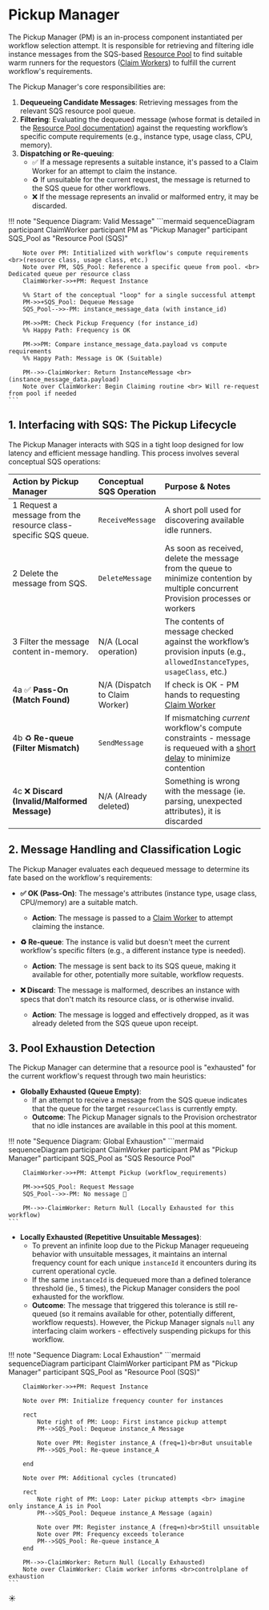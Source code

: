 # Pickup Manager

The Pickup Manager (PM) is an in-process component instantiated per workflow selection attempt. It is responsible for retrieving and filtering idle instance messages from the SQS-based [Resource Pool](../../resource-pool.md) to find suitable warm runners for the requestors ([Claim Workers](./claim-workers.md)) to fulfill the current workflow's requirements.

The Pickup Manager's core responsibilities are:

1. **Dequeueing Candidate Messages**: Retrieving messages from the relevant SQS resource pool queue.
2. **Filtering**: Evaluating the dequeued message (whose format is detailed in the [Resource Pool documentation](../../resource-pool.md)) against the requesting workflow’s specific compute requirements (e.g., instance type, usage class, CPU, memory).
3. **Dispatching or Re-queuing**:
    * ✅ If a message represents a suitable instance, it's passed to a Claim Worker for an attempt to claim the instance.
    * ♻️ If unsuitable for the current request, the message is returned to the SQS queue for other workflows.
    * ❌ If the message represents an invalid or malformed entry, it may be discarded.

!!! note "Sequence Diagram: Valid Message"
    ```mermaid
    sequenceDiagram
        participant ClaimWorker
        participant PM as "Pickup Manager"
        participant SQS_Pool as "Resource Pool (SQS)"

        Note over PM: Intitialized with workflow's compute requirements <br>(resource class, usage class, etc.)
        Note over PM, SQS_Pool: Reference a specific queue from pool. <br> Dedicated queue per resource class
        ClaimWorker->>+PM: Request Instance
        
        %% Start of the conceptual "loop" for a single successful attempt
        PM->>+SQS_Pool: Dequeue Message
        SQS_Pool-->>-PM: instance_message_data (with instance_id)
        
        PM->>PM: Check Pickup Frequency (for instance_id)
        %% Happy Path: Frequency is OK
                
        PM->>PM: Compare instance_message_data.payload vs compute requirements
        %% Happy Path: Message is OK (Suitable)
                    
        PM-->>-ClaimWorker: Return InstanceMessage <br> (instance_message_data.payload)
        Note over ClaimWorker: Begin Claiming routine <br> Will re-request from pool if needed
    ```

## 1. Interfacing with SQS: The Pickup Lifecycle

The Pickup Manager interacts with SQS in a tight loop designed for low latency and efficient message handling. This process involves several conceptual SQS operations:

| Action by Pickup Manager | Conceptual SQS Operation | Purpose & Notes|
| :--| :-| :--|
| 1 Request a message from the resource class-specific SQS queue. | `ReceiveMessage`| A short poll used for discovering available idle runners. |
| 2 Delete the message from SQS. | `DeleteMessage` | As soon as received, delete the message from the queue to minimize contention by multiple concurrent Provision processes or workers |
| 3 Filter the message content in-memory.| N/A (Local operation) | The contents of message checked against the workflow’s provision inputs (e.g., `allowedInstanceTypes`, `usageClass`, etc.) |
| 4a :white_check_mark: **Pass-On (Match Found)**| N/A (Dispatch to Claim Worker) | If check is OK - PM hands to requesting [Claim Worker](./claim-workers.md) |
| 4b :recycle: **Re-queue (Filter Mismatch)** | `SendMessage`| If mismatching *current* workflow's compute constraints - message is requeued with a [short delay](https://docs.aws.amazon.com/AWSSimpleQueueService/latest/SQSDeveloperGuide/sqs-delay-queues.html) to minimize contention |
| 4c :x: **Discard (Invalid/Malformed Message)** | N/A (Already deleted) | Something is wrong with the message (ie. parsing, unexpected attributes), it is discarded |

## 2. Message Handling and Classification Logic

The Pickup Manager evaluates each dequeued message to determine its fate based on the workflow's requirements:

* **✅ OK (Pass-On)**: The message's attributes (instance type, usage class, CPU/memory) are a suitable match.
    * **Action**: The message is passed to a [Claim Worker](./claim-workers.md) to attempt claiming the instance.

* **♻️ Re-queue**: The instance is valid but doesn't meet the current workflow's specific filters (e.g., a different instance type is needed).
    * **Action**: The message is sent back to its SQS queue, making it available for other, potentially more suitable, workflow requests.

* **❌ Discard**: The message is malformed, describes an instance with specs that don't match its resource class, or is otherwise invalid.
    * **Action**: The message is logged and effectively dropped, as it was already deleted from the SQS queue upon receipt.

## 3. Pool Exhaustion Detection

The Pickup Manager can determine that a resource pool is "exhausted" for the current workflow's request through two main heuristics:

* **Globally Exhausted (Queue Empty)**:
    * If an attempt to receive a message from the SQS queue indicates that the queue for the target `resourceClass` is currently empty.
    * **Outcome**: The Pickup Manager signals to the Provision orchestrator that no idle instances are available in this pool at this moment.

!!! note "Sequence Diagram: Global Exhaustion"
    ```mermaid
    sequenceDiagram
        participant ClaimWorker
        participant PM as "Pickup Manager"
        participant SQS_Pool as "SQS Resource Pool"

        ClaimWorker->>+PM: Attempt Pickup (workflow_requirements)
    
        PM->>+SQS_Pool: Request Message
        SQS_Pool-->>-PM: No message 🤷
                    
        PM-->>-ClaimWorker: Return Null (Locally Exhausted for this workflow)
    ```

* **Locally Exhausted (Repetitive Unsuitable Messages)**:
    * To prevent an infinite loop due to the Pickup Manager requeueing behavior with unsuitable messages, it maintains an internal frequency count for each unique `instanceId` it encounters during its current operational cycle.
    * If the same `instanceId` is dequeued more than a defined tolerance threshold (ie., 5 times), the Pickup Manager considers the pool exhausted for the workflow.
    * **Outcome**: The message that triggered this tolerance is still re-queued (so it remains available for other, potentially different, workflow requests). However, the Pickup Manager signals `null` any interfacing claim workers - effectively suspending pickups for this workflow.

!!! note "Sequence Diagram: Local Exhaustion"
    ```mermaid
    sequenceDiagram
        participant ClaimWorker
        participant PM as "Pickup Manager"
        participant SQS_Pool as "Resource Pool (SQS)"

        ClaimWorker->>+PM: Request Instance
        
        Note over PM: Initialize frequency counter for instances

        rect 
            Note right of PM: Loop: First instance pickup attempt
            PM-->SQS_Pool: Dequeue instance_A Message
            
            Note over PM: Register instance_A (freq=1)<br>But unsuitable
            PM-->SQS_Pool: Re-queue instance_A
            
        end

        Note over PM: Additional cycles (truncated)

        rect
            Note right of PM: Loop: Later pickup attempts <br> imagine only instance_A is in Pool
            PM-->SQS_Pool: Dequeue instance_A Message (again)
            
            Note over PM: Register instance_A (freq=n)<br>Still unsuitable
            Note over PM: Frequency exceeds tolerance
            PM-->SQS_Pool: Re-queue instance_A
        end

        PM-->>-ClaimWorker: Return Null (Locally Exhausted)
        Note over ClaimWorker: Claim worker informs <br>controlplane of exhaustion
    ```

:sunny:
